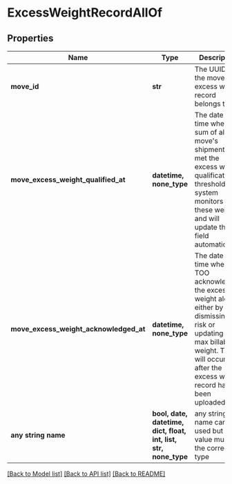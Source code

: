 # ExcessWeightRecordAllOf


## Properties
Name | Type | Description | Notes
------------ | ------------- | ------------- | -------------
**move_id** | **str** | The UUID of the move this excess weight record belongs to. | 
**move_excess_weight_qualified_at** | **datetime, none_type** | The date and time when the sum of all the move&#39;s shipments met the excess weight qualification threshold. The system monitors these weights and will update this field automatically.  | [optional] [readonly] 
**move_excess_weight_acknowledged_at** | **datetime, none_type** | The date and time when the TOO acknowledged the excess weight alert, either by dismissing the risk or updating the max billable weight. This will occur after the excess weight record has been uploaded.  | [optional] [readonly] 
**any string name** | **bool, date, datetime, dict, float, int, list, str, none_type** | any string name can be used but the value must be the correct type | [optional]

[[Back to Model list]](../README.md#documentation-for-models) [[Back to API list]](../README.md#documentation-for-api-endpoints) [[Back to README]](../README.md)


